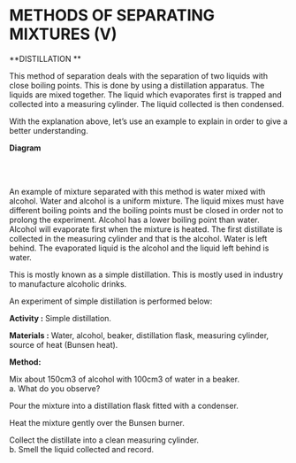 # METHODS OF SEPARATING MIXTURES (V)
**DISTILLATION **

This method of separation deals with the separation of two liquids with close boiling points. This is done by using a distillation apparatus. The liquids are mixed together. The liquid which evaporates first is trapped and collected into a measuring cylinder. The liquid collected is then condensed.

With the explanation above, let’s use an example to explain in order to give a better understanding.

**Diagram**

<br>

<br>

An example of mixture separated with this method is water mixed with alcohol. Water and alcohol is a uniform mixture. The liquid mixes must have different boiling points and the boiling points must be closed in order not to prolong the experiment. Alcohol has a lower boiling point than water. Alcohol will evaporate first when the mixture is heated. The first distillate is collected in the measuring cylinder and that is the alcohol. Water is left behind. The evaporated liquid is the alcohol and the liquid left behind is water.

This is mostly known as a simple distillation. This is mostly used in industry to manufacture alcoholic drinks.

An experiment of simple distillation is performed below:

**Activity	:**	Simple distillation.

**Materials	:**	Water, alcohol, beaker, distillation flask, measuring cylinder, source of heat (Bunsen heat).

**Method:**

Mix about 150cm3 of alcohol with 100cm3 of water in a beaker.
<br>a. What do you observe?

Pour the mixture into a distillation flask fitted with a condenser.

Heat the mixture gently over the Bunsen burner.

Collect the distillate into a clean measuring cylinder. <br>b. Smell the liquid collected and record.
